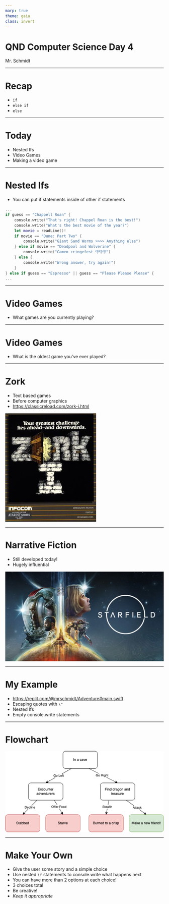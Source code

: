 ```yaml
---
marp: true
theme: gaia
class: invert
---
```


# QND Computer Science Day 4
Mr. Schmidt

--- 

# Recap

- `if`
- `else if`
- `else`

---

# Today

- Nested Ifs
- Video Games
- Making a video game



---

# Nested Ifs

- You can put if statements inside of other if statements

```swift
...
if guess == "Chappell Roan" {
    console.write("That's right! Chappel Roan is the best!")
    console.write("What's the best movie of the year?")
    let movie = readLine()!
    if movie == "Dune: Part Two" {
        console.write("Giant Sand Worms >>>> Anything else")
    } else if movie == "Deadpool and Wolverine" {
        console.write("Cameo cringefest 👎👎👎")
    } else {
        console.write("Wrong answer, try again!")
    }
} else if guess == "Espresso" || guess == "Please Please Please" {
...
```

<!-- Show nested -->
---


# Video Games

- What games are you currently playing?

---

# Video Games 

- What is the oldest game you've ever played?

---

# Zork 

- Text based games
- Before computer graphics
- https://classicreload.com/zork-i.html

![bg right w:500](../assets/zork.jpeg)

---

# Narrative Fiction

- Still developed today!
- Hugely influential

![bg right w:500](../assets/starfield.webp)


---

# My Example

- https://replit.com/@mrschmidt/Adventure#main.swift
- Escaping quotes with `\"`
- Nested Ifs
- Empty console.write statements

---

# Flowchart

![bg width: 80%](../assets/flowchart.png)

---

# Make Your Own

- Give the user some story and a simple choice
- Use nested `if` statements to console.write what happens next
- You can have more than 2 options at each choice!
- 3 choices total
- Be creative!
- *Keep it appropriate*
